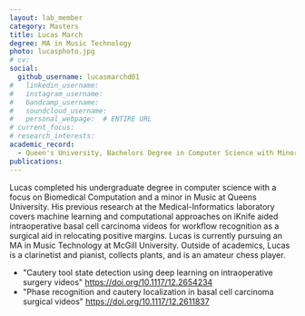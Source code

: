 ```yaml
---
layout: lab_member
category: Masters
title: Lucas March
degree: MA in Music Technology
photo: lucasphoto.jpg
# cv: 
social:
  github_username: lucasmarchd01
#   linkedin_username: 
#   instagram_username: 
#   bandcamp_username: 
#   soundcloud_username: 
#   personal_webpage:  # ENTIRE URL
# current_focus: 
# research_interests:
academic_record:
  - Queen's University, Bachelors Degree in Computer Science with Minor in Music
publications:
---
```


Lucas completed his undergraduate degree in computer science with a focus on Biomedical Computation and a minor in Music at Queens University. His previous research at the Medical-Informatics laboratory covers machine learning and computational approaches on iKnife aided intraoperative basal cell carcinoma videos for workflow recognition as a surgical aid in relocating positive margins. Lucas is currently pursuing an MA in Music Technology at McGill University. Outside of academics, Lucas is a clarinetist and pianist, collects plants, and is an amateur chess player.
- "Cautery tool state detection using deep learning on intraoperative surgery videos" https://doi.org/10.1117/12.2654234 
- "Phase recognition and cautery localization in basal cell carcinoma surgical videos" https://doi.org/10.1117/12.2611837

